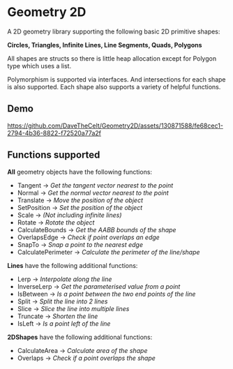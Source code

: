 # Geometry 2D
 
A 2D geometry library supporting the following basic 2D primitive shapes:


**Circles, Triangles, Infinite Lines, Line Segments, Quads, Polygons**

All shapes are structs so there is little heap allocation except for Polygon type which uses a list. 

Polymorphism is supported via interfaces. And intersections for each shape is also supported. Each shape also supports a variety of helpful functions.

## Demo

https://github.com/DaveTheCelt/Geometry2D/assets/130871588/fe68cec1-2794-4b36-8822-f72520a77a2f

## Functions supported

<b>All</b> geometry objects have the following functions:
<ul>
        <li>Tangent -> <i>Get the tangent vector nearest to the point</i></li>
        <li>Normal -> <i>Get the normal vector nearest to the point</i></li>
        <li>Translate -> <i>Move the position of the object</i></li>
        <li>SetPosition -> <i>Set the position of the object</i></li>
        <li>Scale -> <i>(Not including infinite lines) </i></li>
        <li>Rotate -> <i>Rotate the object</i></li>
        <li>CalculateBounds -> <i>Get the AABB bounds of the shape</i></li>
        <li>OverlapsEdge -> <i>Check if point overlaps an edge</i></li>
        <li>SnapTo -> <i>Snap a point to the nearest edge</i></li>
        <li>CalculatePerimeter -> <i>Calculate the perimeter of the line/shape</i></li>
</ul>
<b>Lines</b> have the following additional functions:
<ul>
        <li>Lerp ->  <i>Interpolate along the line</i></li>
        <li>InverseLerp ->  <i>Get the parameterised value from a point</i></li>
        <li>IsBetween ->  <i>Is a point between the two end points of the line</i></li>
        <li>Split ->  <i>Split the line into 2 lines</i></li>
        <li>Slice ->  <i>Slice the line into multiple lines</i></li>
        <li>Truncate ->  <i>Shorten the line</i></li>
        <li>IsLeft ->  <i>Is a point left of the line</i></li>
</ul>
<b>2DShapes</b> have the following additional functions:
<ul>
        <li>CalculateArea -> <i>Calculate area of the shape</i></li>
        <li>Overlaps -> <i>Check if a point overlaps the shape</i></li>
</ul>


